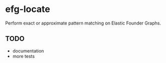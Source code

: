# efg-locate
Perform exact or approximate pattern matching on Elastic Founder Graphs.

## TODO
 - documentation
 - more tests

